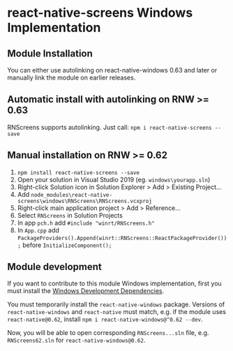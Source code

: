 # react-native-screens Windows Implementation

## Module Installation

You can either use autolinking on react-native-windows 0.63 and later or manually link the module on earlier releases.

## Automatic install with autolinking on RNW >= 0.63

RNScreens supports autolinking. Just call: `npm i react-native-screens --save`

## Manual installation on RNW >= 0.62

1. `npm install react-native-screens --save`
2. Open your solution in Visual Studio 2019 (eg. `windows\yourapp.sln`)
3. Right-click Solution icon in Solution Explorer > Add > Existing Project...
4. Add `node_modules\react-native-screens\windows\RNScreens\RNScreens.vcxproj`
5. Right-click main application project > Add > Reference...
6. Select `RNScreens` in Solution Projects
7. In app `pch.h` add `#include "winrt/RNScreens.h"`
8. In `App.cpp` add `PackageProviders().Append(winrt::RNScreens::ReactPackageProvider());` before `InitializeComponent();`

## Module development

If you want to contribute to this module Windows implementation, first you must install the [Windows Development Dependencies](https://aka.ms/rnw-deps).

You must temporarily install the `react-native-windows` package. Versions of `react-native-windows` and `react-native` must match, e.g. if the module uses `react-native@0.62`, install `npm i react-native-windows@^0.62 --dev`.

Now, you will be able to open corresponding `RNScreens...sln` file, e.g. `RNScreens62.sln` for `react-native-windows@0.62`.
